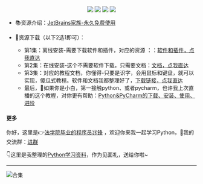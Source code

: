 <div align="center">
    <a href="https://github.com/zhaofeng092/python_auto_office"> <img src="https://badgen.net/badge/Github/%E7%A8%8B%E5%BA%8F%E5%91%98?icon=github&color=red"></a>
    <a href="http://t.cn/A6Gkrbzw"> <img src="https://badgen.net/badge/follow/%E5%85%AC%E4%BC%97%E5%8F%B7?icon=rss&color=green"></a>
    <a href="https://space.bilibili.com/259649365"> <img src="https://badgen.net/badge/pick/B%E7%AB%99?icon=dependabot&color=blue"></a>
    <a href="https://mp.weixin.qq.com/s/CadAaJUTUlXmTxJAjFUfPQ"> <img src="https://badgen.net/badge/join/%E4%BA%A4%E6%B5%81%E7%BE%A4?icon=atom&color=yellow"></a>
</div>




- 📚资源介绍：[JetBrains家族-永久免费使用](https://www.bilibili.com/video/BV1zK411u7tb)
- 🚀资源下载（以下2选1即可）：

  - 第1集：离线安装-需要下载软件和插件，对应的资源 ：：[软件和插件，点我直达](https://mp.weixin.qq.com/s/d_mjo3EiHDXVfJ6rcgHGMQ)
  - 第2集：在线安装-这个不需要软件下载，只需要文档：[文档，点我直达](https://blog.csdn.net/weixin_42321517/article/details/112762182)
  - 第3集：对应的教程文档，你懂得-只要是识字，会用鼠标和键盘，就可以实现，傻瓜式教程。软件和文档我都整理好了，[下载链接，点我直达](https://mp.weixin.qq.com/s/tOd2qEqUwPc7VzjWF6_bDQ)
  - 最后，🔞如果你是小白，第一接触python、或者pycharm，也许我上次直播的这个教程，对你更有帮助：[Python&PyCharm的下载、安装、使用、进阶](https://www.bilibili.com/video/BV1sy4y1q7zH)



#### 更多


你好，这里是👉[法学院毕业的程序员兆锋](https://mp.weixin.qq.com/s/UrJ5PkRWYydaajGetUqFYQ) ，欢迎你来我一起学习Python，🚸我的交流群：[进群](https://mp.weixin.qq.com/s/oLSUxE1RwTFK5iJFb-jFgQ) 

👇这里是我整理的[Python学习资料](https://mp.weixin.qq.com/s/2LiIoxPl2SwPHWVxP6UaJQ)，作为见面礼，送给你啦~

------





![合集](https://img-blog.csdnimg.cn/20210303170458567.jpg?x-oss-process=image/watermark,type_ZmFuZ3poZW5naGVpdGk,shadow_10,text_aHR0cHM6Ly9ibG9nLmNzZG4ubmV0L3dlaXhpbl80MjMyMTUxNw==,size_16,color_FFFFFF,t_70#pic_center)